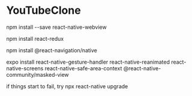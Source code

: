 # YouTubeClone

npm install --save react-native-webview

npm install react-redux

npm install @react-navigation/native

expo install react-native-gesture-handler react-native-reanimated react-native-screens react-native-safe-area-context @react-native-community/masked-view



if things start to fail, try npx react-native upgrade
